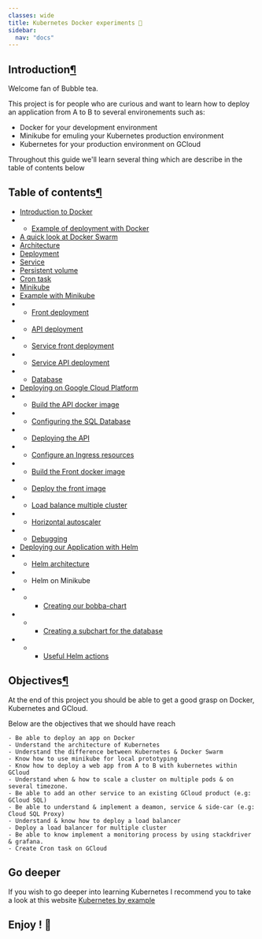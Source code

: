 ```yaml
---
classes: wide
title: Kubernetes Docker experiments 🎋
sidebar:
  nav: "docs"
---
```


## Introduction[¶](#introduction)

Welcome fan of Bubble tea.

This project is for people who are curious and want to learn how to deploy an application from A to B to several environements such as: 

- Docker for your development environment
- Minikube for emuling your Kubernetes production environment
- Kubernetes for your production environment on GCloud

Throughout this guide we'll learn several thing which are describe in the table of contents below

## Table of contents[¶](#table-of-contents)

* [Introduction to Docker](docker/intro.md)
* * [Example of deployment with Docker](docker/example.md)
* [A quick look at Docker Swarm](k8s/swarm.md)
* [Architecture](k8s/architecture.md)
* [Deployment](k8s/deployment.md)
* [Service](k8s/services.md)
* [Persistent volume](k8s/storage.md)
* [Cron task](k8s/cron.md)
* [Minikube](k8s/minikube.md)
* [Example with Minikube](k8s/deployment/example.md)
* * [Front deployment](k8s/deployment/front.md)
* * [API deployment](k8s/deployment/api.md)
* * [Service front deployment](k8s/deployment/service_front.md)
* * [Service API deployment](k8s/deployment/service_api.md)
* * [Database](k8s/deployment/database.md)
* [Deploying on Google Cloud Platform](gcp/intro.md)
* * [Build the API docker image](gcp/api.md)
* * [Configuring the SQL Database](gcp/sql.md)
* * [Deploying the API](gcp/deployment_api.md)
* * [Configure an Ingress resources](gcp/ingress.md)
* * [Build the Front docker image](gcp/front.md)
* * [Deploy the front image](gcp/deployment_front.md)
* * [Load balance multiple cluster](gcp/mci.md)
* * [Horizontal autoscaler](k8s/hscaler.md)
* * [Debugging](gcp/debug.md)
* [Deploying our Application with Helm](helm/intro.md)
* * [Helm architecture](helm/architecture.md)
* * Helm on Minikube
* * * [Creating our bobba-chart](helm/bobba-charts.md)
* * * [Creating a subchart for the database](helm/bobba-db.md)
* * * [Useful Helm actions](helm/actions.md)

## Objectives[¶](#objectives)

At the end of this project you should be able to get a good grasp on Docker, Kubernetes and GCloud.

Below are the objectives that we should have reach

```
- Be able to deploy an app on Docker
- Understand the architecture of Kubernetes
- Understand the difference between Kubernetes & Docker Swarm
- Know how to use minikube for local prototyping
- Know how to deploy a web app from A to B with kubernetes within GCloud
- Understand when & how to scale a cluster on multiple pods & on several timezone.
- Be able to add an other service to an existing GCloud product (e.g: GCloud SQL) 
- Be able to understand & implement a deamon, service & side-car (e.g: Cloud SQL Proxy)
- Understand & know how to deploy a load balancer
- Deploy a load balancer for multiple cluster
- Be able to know implement a monitoring process by using stackdriver & grafana.
- Create Cron task on GCloud 
```

## Go deeper

If you wish to go deeper into learning Kubernetes I recommend you to take a look at this website [Kubernetes by example](http://kubernetesbyexample.com/)

## Enjoy ! 🎎
